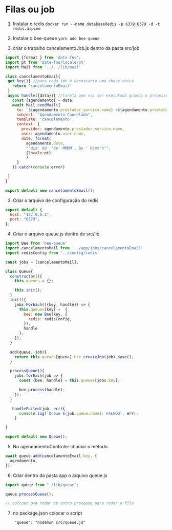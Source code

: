 # Filas ou job

1. Instalar o redis
   `docker run --name databaseRedis -p 6379:6379 -d -t redis:alpine`

2. Instalar o bee-queue
   `yarn add bee-queue`

3. criar o trabalho cancelamentoJob.js dentro da pasta src/job

```javaScript
import {format } from 'date-fns';
import pt from 'date-fns/locale/pt'
import Mail from '../../lib/mail'

class cancelamentoEmail{
 get key(){ //para cada job é necessario uma chave unica
   return 'cancelamentoEmail'
 }
 async handle({data}){ //tarefa que vai ser executada quando o processo for chamado
   const {agendamento} = data;
   await Mail.sendMail({
     to: `${agendamento.prestador_servico.name} <${agendamento.prestador_servico.email}>`,
     subject: "Agendamento Cancelado",
     template: 'cancelamento',
     context: {
       provider: agendamento.prestador_servico.name,
       user: agendamento.user.name,
       date: format(
         agendamento.date,
         "'dia' dd  'de' MMMM', às ' H:mm'h'",
         {locale:pt}
         )
     }
   }).catch(console.error)

 }
}

export default new cancelamentoEmail();
```

3. Criar o arquivo de configuração do redis

```javascript
export default {
  host: "127.0.0.1",
  port: "6379",
};
```

4. Criar o arquivo queue.js dentro de src/lib

```javaScript
import Bee from 'bee-queue'
import cancelamentoMail from '../app/jobs/cancelamentoEmail'
import redisConfig from '../config/redis'

const jobs = [cancelamentoMail];

class Queue{
  constructor(){
    this.queues = {};

    this.init();
  }
  init(){
    jobs.ForEach(({key, handle}) => {
      this.queues[key] =  {
        bee: new Bee(key, {
          redis: redisConfig,
        }),
        handle
      };
    });
  }

  add(queue, job){
    return this.queues[queue].bee.createJob(job).save();
  }

  processQueue(){
    jobs.forEach(job => {
      const {bee, handle} = this.queues[jobs.key];

      bee.process(handle);
    });
  }

   handleFailed(job, err){
      console.log(`Queue ${job.queue.name}: FALHOU`, err);
    }

}

export default new Queue();
```

5. No agendamentoControler chamar o método

```javascript
await queue.add(cancelamentoEmail.key, {
  agendamento,
});
```

6. Criar dentro da pasta app o arquivo queue.js

```javascript
import queue from "./lib/queue";

queue.processQueue();

// colcoar pra rodar em outro processo para rodar a fila
```

7. no package.json colocar o script

```
    "queue": "nodemon src/queue.js"
```
